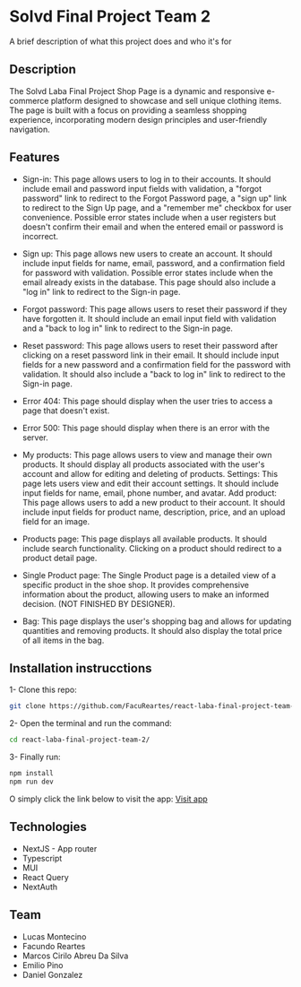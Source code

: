 
# Solvd Final Project Team 2

A brief description of what this project does and who it's for

## Description
The Solvd Laba Final Project Shop Page is a dynamic and responsive e-commerce platform designed to showcase and sell unique clothing items. The page is built with a focus on providing a seamless shopping experience, incorporating modern design principles and user-friendly navigation.

## Features
- Sign-in: This page allows users to log in to their accounts. It should include email and password input fields with validation, a "forgot password" link to redirect to the Forgot Password page, a "sign up" link to redirect to the Sign Up page, and a "remember me" checkbox for user convenience. Possible error states include when a user registers but doesn't confirm their email and when the entered email or password is incorrect.

- Sign up: This page allows new users to create an account. It should include input fields for name, email, password, and a confirmation field for password with validation. Possible error states include when the email already exists in the database. This page should also include a "log in" link to redirect to the Sign-in page.

- Forgot password: This page allows users to reset their password if they have forgotten it. It should include an email input field with validation and a "back to log in" link to redirect to the Sign-in page.

- Reset password: This page allows users to reset their password after clicking on a reset password link in their email. It should include input fields for a new password and a confirmation field for the password with validation. It should also include a "back to log in" link to redirect to the Sign-in page.

- Error 404: This page should display when the user tries to access a page that doesn't exist.

- Error 500: This page should display when there is an error with the server.

- My products: This page allows users to view and manage their own products. It should display all products associated with the user's account and allow for editing and deleting of products.
Settings: This page lets users view and edit their account settings. It should include input fields for name, email, phone number, and avatar. 
Add product: This page allows users to add a new product to their account. It should include input fields for product name, description, price, and an upload field for an image.


- Products page: This page displays all available products. It should include search functionality. Clicking on a product should redirect to a product detail page.

- Single Product page: The Single Product page is a detailed view of a specific product in the shoe shop. It provides comprehensive information about the product, allowing users to make an informed decision. (NOT FINISHED BY DESIGNER).

- Bag: This page displays the user's shopping bag and allows for updating quantities and removing products. It should also display the total price of all items in the bag.

## Installation instrucctions
1- Clone this repo:
   ```sh
   git clone https://github.com/FacuReartes/react-laba-final-project-team-2.git
   ```

2- Open the terminal and run the command:
  ```sh
  cd react-laba-final-project-team-2/
  ```
3- Finally run:
  ```sh
  npm install
  npm run dev
  ```

O simply click the link below to visit the app:
<a href="" target="_blank">Visit app</a>

## Technologies
- NextJS - App router
- Typescript
- MUI
- React Query
- NextAuth

## Team
- Lucas Montecino
- Facundo Reartes
- Marcos Cirilo Abreu Da Silva
- Emilio Pino
- Daniel Gonzalez



